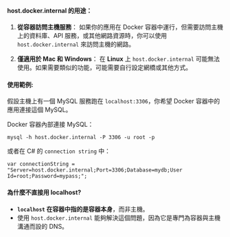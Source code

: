 #### host.docker.internal 的用途：
1. **從容器訪問主機服務**：
	如果你的應用在 Docker 容器中運行，但需要訪問主機上的資料庫、API 服務，或其他網路資源時，你可以使用 `host.docker.internal` 來訪問主機的網路。
	
2. **僅適用於 Mac 和 Windows**：
	 在 **Linux** 上 `host.docker.internal` 可能無法使用。如果需要類似的功能，可能需要自行設定網橋或其他方式。

#### 使用範例:
假設主機上有一個 MySQL 服務跑在 `localhost:3306`，你希望 Docker 容器中的應用連接這個 MySQL。

 Docker 容器內部連接 MySQL：
```
mysql -h host.docker.internal -P 3306 -u root -p
```

或者在 C# 的 `connection string` 中：
```
var connectionString = "Server=host.docker.internal;Port=3306;Database=mydb;User Id=root;Password=mypass;";
```

#### 為什麼不直接用 localhost?
- **`localhost` 在容器中指的是容器本身**，而非主機。
- 使用 `host.docker.internal` 能夠解決這個問題，因為它是專門為容器與主機溝通而設的 DNS。
